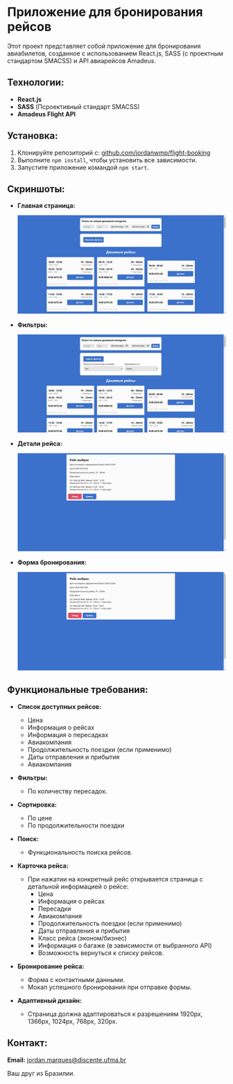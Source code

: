 # Приложение для бронирования рейсов

Этот проект представляет собой приложение для бронирования авиабилетов, созданное с использованием React.js, SASS (с проектным стандартом SMACSS) и API авиарейсов Amadeus.

## Технологии:
- **React.js**
- **SASS** (Псроективный стандарт SMACSS)
- **Amadeus Flight API**

## Установка:

1. Клонируйте репозиторий с: [github.com/jordanwmp/flight-booking](https://github.com/jordanwmp/flight-booking)
2. Выполните `npm install`, чтобы установить все зависимости.
3. Запустите приложение командой `npm start`.

## Скриншоты:

- **Главная страница:**
  
  ![Главная страница](./screens/page_1.jpg "Главная страница")
  
- **Фильтры:**
  
  ![Фильтры](./screens/page_2.jpg "Фильтры")
  
- **Детали рейса:**
  
  ![Детали рейса](./screens/page_3.jpg "Детали рейса")

- **Форма бронирования:**

  ![Форма бронирования](./screens/page_3.jpg "Форма бронирования")

## Функциональные требования:

- **Список доступных рейсов:**
  - Цена
  - Информация о рейсах
  - Информация о пересадках
  - Авиакомпания
  - Продолжительность поездки (если применимо)
  - Даты отправления и прибытия
  - Авиакомпания

- **Фильтры:**
  - По количеству пересадок.

- **Сортировка:**
  - По цене
  - По продолжительности поездки

- **Поиск:**
  - Функциональность поиска рейсов.

- **Карточка рейса:**
  - При нажатии на конкретный рейс открывается страница с детальной информацией о рейсе:
    - Цена
    - Информация о рейсах
    - Пересадки
    - Авиакомпания
    - Продолжительность поездки (если применимо)
    - Даты отправления и прибытия
    - Класс рейса (эконом/бизнес)
    - Информация о багаже (в зависимости от выбранного API)
    - Возможность вернуться к списку рейсов.

- **Бронирование рейса:**
  - Форма с контактными данными.
  - Мокап успешного бронирования при отправке формы.

- **Адаптивный дизайн:**
  - Страница должна адаптироваться к разрешениям 1920px, 1366px, 1024px, 768px, 320px.

## Контакт:
**Email:** jordan.marques@discente.ufma.br

Ваш друг из Бразилии.
